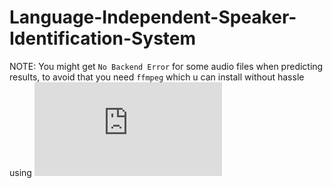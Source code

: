 # Language-Independent-Speaker-Identification-System

NOTE: You might get `No Backend Error` for some audio files when predicting results, to avoid that you need `ffmpeg` which u can install without hassle using !["image magic"](https://imagemagick.org/script/index.php)